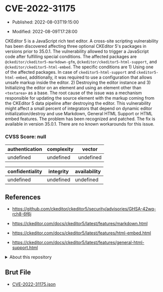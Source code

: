 # CVE-2022-31175

- Published: 2022-08-03T19:15:00

- Modified: 2022-08-09T17:28:00

CKEditor 5 is a JavaScript rich text editor. A cross-site scripting vulnerability has been discovered affecting three optional CKEditor 5's packages in versions prior to 35.0.1. The vulnerability allowed to trigger a JavaScript code after fulfilling special conditions. The affected packages are `@ckeditor/ckeditor5-markdown-gfm`, `@ckeditor/ckeditor5-html-support`, and `@ckeditor/ckeditor5-html-embed`. The specific conditions are 1) Using one of the affected packages. In case of `ckeditor5-html-support` and `ckeditor5-html-embed`, additionally, it was required to use a configuration that allows unsafe markup inside the editor. 2) Destroying the editor instance and 3) Initializing the editor on an element and using an element other than `<textarea>` as a base. The root cause of the issue was a mechanism responsible for updating the source element with the markup coming from the CKEditor 5 data pipeline after destroying the editor. This vulnerability might affect a small percent of integrators that depend on dynamic editor initialization/destroy and use Markdown, General HTML Support or HTML embed features. The problem has been recognized and patched. The fix is available in version 35.0.1. There are no known workarounds for this issue.

### CVSS Score: **null**

| authentication | complexity | vector |
| --- | --- | --- |
| undefined | undefined | undefined |

| confidentiality | integrity | availability |
| --- | --- | --- |
| undefined | undefined | undefined |

## References

* https://github.com/ckeditor/ckeditor5/security/advisories/GHSA-42wq-rch8-6f6j

* https://ckeditor.com/docs/ckeditor5/latest/features/markdown.html

* https://ckeditor.com/docs/ckeditor5/latest/features/html-embed.html

* https://ckeditor.com/docs/ckeditor5/latest/features/general-html-support.html

<details>
<summary>About this repository</summary> 

  This repository is part of the project [Live Hack CVE](https://github.com/Live-Hack-CVE). Main website can be found [www.live-hack.org](https://www.live-hack.org) 
  
  Made by [Sn0wAlice](https://github.com/Sn0wAlice) for the people that care about security and need to have a feed of the latest CVEs. Hope you enjoy it, don't forget to star the repo and follow me on [Twitter](https://twitter.com/Sn0wAlice) and [Github](https://github.com/Sn0wAlice). And that is my [personnal website](https://www.alice-snow.me/)

  - [Home Page](https://github.com/Live-Hack-CVE)
  - [Framework](https://github.com/Live-Hack-CVE/cve-framework)
  - [CVE database](https://github.com/Live-Hack-CVE/full_database)
  - [Changelog](https://github.com/Live-Hack-CVE/Changelog)
</details>

## Brut File

* [CVE-2022-31175.json](https://raw.githubusercontent.com/Live-Hack-CVE/full_database/main/cves/2022/CVE-2022-31175.json)

